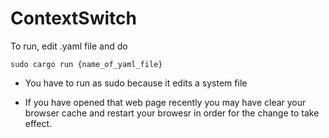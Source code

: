 # ContextSwitch
To run, edit .yaml file and do 
```
sudo cargo run {name_of_yaml_file}
```
- You have to run as sudo because it edits a system file

- If you have opened that web page recently you may have clear your browser cache and restart your browesr in order for the change to take effect. 
